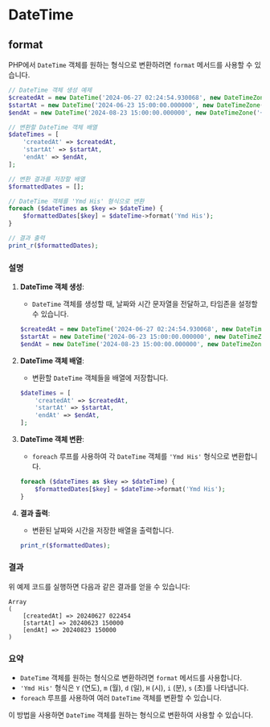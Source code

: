 # DateTime

## format

PHP에서 `DateTime` 객체를 원하는 형식으로 변환하려면 `format` 메서드를 사용할 수 있습니다.

```php
// DateTime 객체 생성 예제
$createdAt = new DateTime('2024-06-27 02:24:54.930068', new DateTimeZone('+00:00'));
$startAt = new DateTime('2024-06-23 15:00:00.000000', new DateTimeZone('+00:00'));
$endAt = new DateTime('2024-08-23 15:00:00.000000', new DateTimeZone('+00:00'));

// 변환할 DateTime 객체 배열
$dateTimes = [
    'createdAt' => $createdAt,
    'startAt' => $startAt,
    'endAt' => $endAt,
];

// 변환 결과를 저장할 배열
$formattedDates = [];

// DateTime 객체를 'Ymd His' 형식으로 변환
foreach ($dateTimes as $key => $dateTime) {
    $formattedDates[$key] = $dateTime->format('Ymd His');
}

// 결과 출력
print_r($formattedDates);
```

### 설명

1. **DateTime 객체 생성**:
   - `DateTime` 객체를 생성할 때, 날짜와 시간 문자열을 전달하고, 타임존을 설정할 수 있습니다.

   ```php
   $createdAt = new DateTime('2024-06-27 02:24:54.930068', new DateTimeZone('+00:00'));
   $startAt = new DateTime('2024-06-23 15:00:00.000000', new DateTimeZone('+00:00'));
   $endAt = new DateTime('2024-08-23 15:00:00.000000', new DateTimeZone('+00:00'));
   ```

2. **DateTime 객체 배열**:
   - 변환할 `DateTime` 객체들을 배열에 저장합니다.

   ```php
   $dateTimes = [
       'createdAt' => $createdAt,
       'startAt' => $startAt,
       'endAt' => $endAt,
   ];
   ```

3. **DateTime 객체 변환**:
   - `foreach` 루프를 사용하여 각 `DateTime` 객체를 `'Ymd His'` 형식으로 변환합니다.

   ```php
   foreach ($dateTimes as $key => $dateTime) {
       $formattedDates[$key] = $dateTime->format('Ymd His');
   }
   ```

4. **결과 출력**:
   - 변환된 날짜와 시간을 저장한 배열을 출력합니다.

   ```php
   print_r($formattedDates);
   ```

### 결과

위 예제 코드를 실행하면 다음과 같은 결과를 얻을 수 있습니다:

```plaintext
Array
(
    [createdAt] => 20240627 022454
    [startAt] => 20240623 150000
    [endAt] => 20240823 150000
)
```

### 요약

- `DateTime` 객체를 원하는 형식으로 변환하려면 `format` 메서드를 사용합니다.
- `'Ymd His'` 형식은 `Y` (연도), `m` (월), `d` (일), `H` (시), `i` (분), `s` (초)를 나타냅니다.
- `foreach` 루프를 사용하여 여러 `DateTime` 객체를 변환할 수 있습니다.

이 방법을 사용하면 `DateTime` 객체를 원하는 형식으로 변환하여 사용할 수 있습니다.

